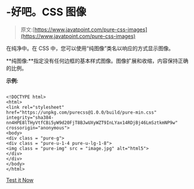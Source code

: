 # -好吧。CSS 图像

> 原文:[https://www.javatpoint.com/pure-css-images](https://www.javatpoint.com/pure-css-images)

在纯净中。在 CSS 中，您可以使用“纯图像”类名以响应的方式显示图像。

**纯图像:**指定没有任何边框的基本样式图像。图像扩展和收缩，内容保持正确的比例。

**示例:**

```

<!DOCTYPE html>
<html>
<link rel="stylesheet" 
href="https://unpkg.com/purecss@1.0.0/build/pure-min.css" 
integrity="sha384-nn4HPE8lTHyVtfCBi5yW9d20FjT8BJwUXyWZT9InLYax14RDjBj46LmSztkmNP9w"
crossorigin="anonymous">
<body>
<div class = "pure-g">
<div class = "pure-u-1-4 pure-u-lg-1-8">
<img class = "pure-img" src = "image.jpg" alt="html5">
</div>
</div>
</body>
</html>

```

[Test it Now](https://www.javatpoint.com/oprweb/test.jsp?filename=purecssimages1)